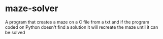 # maze-solver
A program that creates a maze on a C file from a txt and if the program coded on Python doesn't find a solution it will recreate the maze until it can be solved
